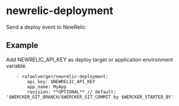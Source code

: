 newrelic-deployment
===================

Send a deploy event to NewRelic


Example
--------

Add NEWRELIC_API_KEY as deploy target or application environment variable.

```
    - rafaelverger/newrelic-deployment:
        api_key: $NEWRELIC_API_KEY
        app_name: MyApp
        revision: **OPTIONAL** // default: '$WERCKER_GIT_BRANCH/$WERCKER_GIT_COMMIT by $WERCKER_STARTED_BY'
```
